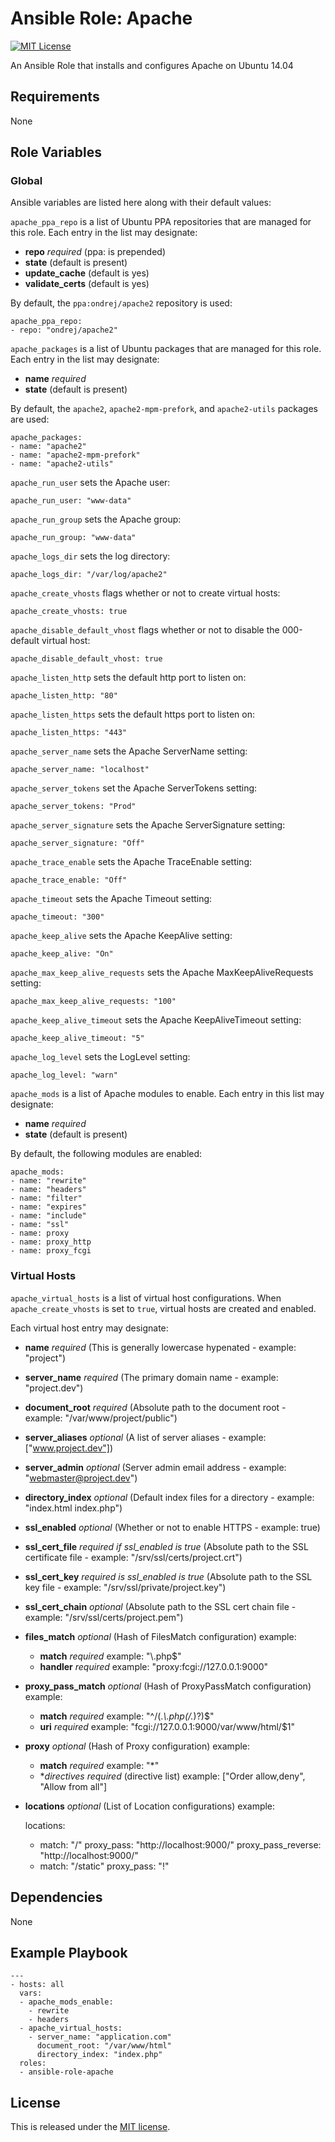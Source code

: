 # Ansible Role: Apache

[![MIT License](http://img.shields.io/badge/license-MIT-003399.svg)](http://opensource.org/licenses/MIT)

An Ansible Role that installs and configures Apache on Ubuntu 14.04

## Requirements

None

## Role Variables

### Global

Ansible variables are listed here along with their default values:

`apache_ppa_repo` is a list of Ubuntu PPA repositories that are managed for
this role. Each entry in the list may designate:

* **repo** *required* (ppa: is prepended)
* **state** (default is present)
* **update_cache** (default is yes)
* **validate_certs** (default is yes)

By default, the `ppa:ondrej/apache2` repository is used:

    apache_ppa_repo:
    - repo: "ondrej/apache2"

`apache_packages` is a list of Ubuntu packages that are managed for this role.
Each entry in the list may designate:

* **name** *required*
* **state** (default is present)

By default, the `apache2`, `apache2-mpm-prefork`, and `apache2-utils` packages
are used:

    apache_packages:
    - name: "apache2"
    - name: "apache2-mpm-prefork"
    - name: "apache2-utils"

`apache_run_user` sets the Apache user:

    apache_run_user: "www-data"

`apache_run_group` sets the Apache group:

    apache_run_group: "www-data"

`apache_logs_dir` sets the log directory:

    apache_logs_dir: "/var/log/apache2"

`apache_create_vhosts` flags whether or not to create virtual hosts:

    apache_create_vhosts: true

`apache_disable_default_vhost` flags whether or not to disable the 000-default
virtual host:

    apache_disable_default_vhost: true


`apache_listen_http` sets the default http port to listen on:

    apache_listen_http: "80"

`apache_listen_https` sets the default https port to listen on:

    apache_listen_https: "443"

`apache_server_name` sets the Apache ServerName setting:

    apache_server_name: "localhost"

`apache_server_tokens` set the Apache ServerTokens setting:

    apache_server_tokens: "Prod"

`apache_server_signature` sets the Apache ServerSignature setting:

    apache_server_signature: "Off"

`apache_trace_enable` sets the Apache TraceEnable setting:

    apache_trace_enable: "Off"

`apache_timeout` sets the Apache Timeout setting:

    apache_timeout: "300"

`apache_keep_alive` sets the Apache KeepAlive setting:

    apache_keep_alive: "On"

`apache_max_keep_alive_requests` sets the Apache MaxKeepAliveRequests setting:

    apache_max_keep_alive_requests: "100"

`apache_keep_alive_timeout` sets the Apache KeepAliveTimeout setting:

    apache_keep_alive_timeout: "5"

`apache_log_level` sets the LogLevel setting:

    apache_log_level: "warn"

`apache_mods` is a list of Apache modules to enable. Each entry in this list
may designate:

* **name** *required*
* **state** (default is present)

By default, the following modules are enabled:

    apache_mods:
    - name: "rewrite"
    - name: "headers"
    - name: "filter"
    - name: "expires"
    - name: "include"
    - name: "ssl"
    - name: proxy
    - name: proxy_http
    - name: proxy_fcgi

### Virtual Hosts

`apache_virtual_hosts` is a list of virtual host configurations. When
`apache_create_vhosts` is set to `true`, virtual hosts are created and enabled.

Each virtual host entry may designate:

* **name** *required* (This is generally lowercase hypenated - example: "project")
* **server_name** *required* (The primary domain name - example: "project.dev")
* **document_root** *required* (Absolute path to the document root - example: "/var/www/project/public")
* **server_aliases** *optional* (A list of server aliases - example: ["www.project.dev"])
* **server_admin** *optional* (Server admin email address - example: "webmaster@project.dev")
* **directory_index** *optional* (Default index files for a directory - example: "index.html index.php")
* **ssl_enabled** *optional* (Whether or not to enable HTTPS - example: true)
* **ssl_cert_file** *required if ssl_enabled is true*
(Absolute path to the SSL certificate file - example: "/srv/ssl/certs/project.crt")
* **ssl_cert_key** *required is ssl_enabled is true*
(Absolute path to the SSL key file - example: "/srv/ssl/private/project.key")
* **ssl_cert_chain** *optional* (Absolute path to the SSL cert chain file - example: "/srv/ssl/certs/project.pem")
* **files_match** *optional* (Hash of FilesMatch configuration) example:
    * **match** *required* example: "\\.php$"
    * **handler** *required* example: "proxy:fcgi://127.0.0.1:9000"
* **proxy_pass_match** *optional* (Hash of ProxyPassMatch configuration) example:
    * **match** *required* example: "^/(.*\\.php(/.*)?)$"
    * **uri** *required* example: "fcgi://127.0.0.1:9000/var/www/html/$1"
* **proxy** *optional* (Hash of Proxy configuration) example:
    * **match** *required* example: "*"
    * **directives* *required* (directive list) example: ["Order allow,deny", "Allow from all"]
* **locations** *optional* (List of Location configurations) example:

    locations:
    - match: "/"
      proxy_pass: "http://localhost:9000/"
      proxy_pass_reverse: "http://localhost:9000/"
    - match: "/static"
      proxy_pass: "!"

## Dependencies

None

## Example Playbook

    ---
    - hosts: all
      vars:
      - apache_mods_enable:
        - rewrite
        - headers
      - apache_virtual_hosts:
        - server_name: "application.com"
          document_root: "/var/www/html"
          directory_index: "index.php"
      roles:
      - ansible-role-apache

## License

This is released under the [MIT license](http://opensource.org/licenses/MIT).
